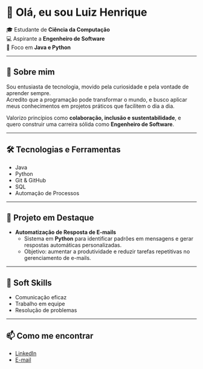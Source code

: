 # 👋 Olá, eu sou Luiz Henrique

🎓 Estudante de **Ciência da Computação**  
💻 Aspirante a **Engenheiro de Software**  
🚀 Foco em **Java e Python**  

---

## 🌟 Sobre mim
Sou entusiasta de tecnologia, movido pela curiosidade e pela vontade de aprender sempre.  
Acredito que a programação pode transformar o mundo, e busco aplicar meus conhecimentos em projetos práticos que facilitem o dia a dia.  

Valorizo princípios como **colaboração, inclusão e sustentabilidade**, e quero construir uma carreira sólida como **Engenheiro de Software**.  

---

## 🛠️ Tecnologias e Ferramentas
- Java  
- Python  
- Git & GitHub  
- SQL  
- Automação de Processos  

---

## 📌 Projeto em Destaque
- **Automatização de Resposta de E-mails**  
  - Sistema em **Python** para identificar padrões em mensagens e gerar respostas automáticas personalizadas.  
  - Objetivo: aumentar a produtividade e reduzir tarefas repetitivas no gerenciamento de e-mails.  

---

## 🤝 Soft Skills
- Comunicação eficaz  
- Trabalho em equipe  
- Resolução de problemas  

---

## 📫 Como me encontrar
- [LinkedIn](https://linkedin.com/in/seu-usuario)  
- [E-mail](mailto:seuemail@email.com)  
